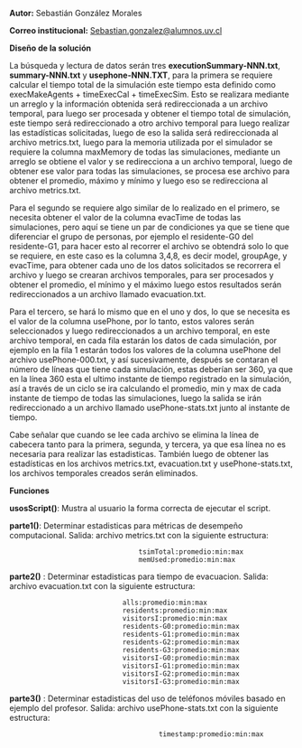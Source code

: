 **Autor:** Sebastián González Morales

**Correo institucional:** Sebastian.gonzalez@alumnos.uv.cl

**Diseño de la solución**

La búsqueda y lectura de datos serán tres **executionSummary-NNN.txt**, **summary-NNN.txt** y **usephone-NNN.TXT**, para la primera se requiere calcular el tiempo total de la simulación este tiempo esta definido como execMakeAgents + timeExecCal + timeExecSim. Esto se realizara mediante un arreglo y la información obtenida será redireccionada a un archivo temporal,  para luego ser procesada y obtener el tiempo total de simulación, este tiempo será redireccionado a otro archivo temporal para luego realizar las estadísticas solicitadas, luego de eso la salida será redireccionada al archivo metrics.txt, luego para la memoria utilizada por el simulador se requiere la columna maxMemory de todas las simulaciones, mediante un arreglo se obtiene el valor y se redirecciona a un archivo temporal, luego de obtener ese valor para todas las simulaciones, se procesa ese archivo para obtener el promedio, máximo y mínimo y luego eso se redirecciona al archivo metrics.txt.

Para el segundo se requiere algo similar de lo realizado en el primero, se necesita obtener el valor de la columna evacTime de todas las simulaciones, pero aquí se tiene un par de condiciones ya que se tiene que diferenciar el grupo de personas, por ejemplo el residente-G0 del residente-G1, para hacer esto al recorrer el archivo se obtendrá solo lo que se requiere, en este caso es la columna 3,4,8, es decir model, groupAge, y evacTime, para obtener cada uno de los datos solicitados se recorrera el archivo y luego se crearan archivos temporales, para ser procesados y obtener el promedio, el mínimo y el máximo luego estos resultados serán redireccionados a un archivo llamado evacuation.txt. 

Para el tercero, se hará lo mismo que en el uno y dos, lo que se necesita es el valor de la columna usePhone, por lo tanto, estos valores serán seleccionados y luego redireccionados a un archivo temporal, en este archivo temporal, en cada fila estarán los datos de cada simulación, por ejemplo en la fila 1 estarán todos los valores de la columna usePhone del archivo usePhone-000.txt, y así sucesivamente, después se contaran el número de líneas que tiene cada simulación, estas deberían ser 360, ya que en la línea 360 esta el ultimo instante de tiempo registrado en la simulación, así a través de un ciclo se ira calculando el promedio, min y max de cada instante de tiempo de todas las simulaciones,  luego la salida se irán redireccionado a un archivo llamado usePhone-stats.txt junto al instante de tiempo. 

Cabe señalar que cuando se lee cada archivo se elimina la línea de cabecera tanto para la primera, segunda, y tercera, ya que esa línea no es necesaria para realizar las estadisticas. También luego de obtener las estadísticas en los archivos metrics.txt, evacuation.txt y usePhone-stats.txt, los archivos temporales creados serán eliminados. 

**Funciones**

**usosScript()**: Mustra al usuario la forma correcta de ejecutar el script.

**parte1()**: Determinar estadisticas para métricas de desempeño computacional. 
    	  	Salida: archivo metrics.txt con la siguiente estructura: 
					
					
		    						tsimTotal:promedio:min:max
				    				memUsed:promedio:min:max
									
**parte2()** : Determinar estadisticas para tiempo de evacuacion.
        	 Salida: archivo evacuation.txt con la siguiente estructura: <br>
							
								alls:promedio:min:max 
								residents:promedio:min:max 
								visitorsI:promedio:min:max
								residents-G0:promedio:min:max
								residents-G1:promedio:min:max
    							residents-G2:promedio:min:max
								residents-G3:promedio:min:max
								visitorsI-G0:promedio:min:max
								visitorsI-G1:promedio:min:max
								visitorsI-G2:promedio:min:max
								visitorsI-G3:promedio:min:max
								
**parte3()** : Determinar estadisticas del uso de teléfonos móviles basado en ejemplo del profesor.
           Salida: archivo usePhone-stats.txt con la siguiente estructura: 
					 
        					     		 timestamp:promedio:min:max




